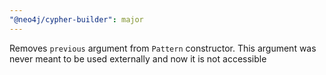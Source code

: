 ```yaml
---
"@neo4j/cypher-builder": major
---
```


Removes `previous` argument from `Pattern` constructor. This argument was never meant to be used externally and now it is not accessible
